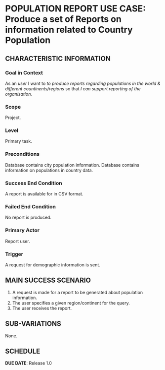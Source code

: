 # POPULATION REPORT USE CASE: Produce a set of Reports on information related to Country Population

## CHARACTERISTIC INFORMATION

### Goal in Context

As an *user* I want to *to produce reports regarding populations in the world & different countinents/regions* so that *I can support reporting of the organisation.*

### Scope

Project.

### Level

Primary task.

### Preconditions

Database contains city population information.
Database contains information on populations in country data.

### Success End Condition

A report is available for in CSV format.

### Failed End Condition

No report is produced.

### Primary Actor

Report user.

### Trigger

A request for demographic information is sent.

## MAIN SUCCESS SCENARIO

1. A request is made for a report to be generated about population information.
2. The user specifies a given region/continent for the query.
3. The user receives the report.

## SUB-VARIATIONS

None.

## SCHEDULE

**DUE DATE**: Release 1.0